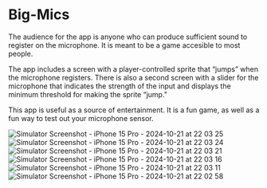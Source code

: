 # Big-Mics
The audience for the app is anyone who can produce sufficient sound to register on the microphone. It is meant to be a game accesible to most people.

The app includes a screen with a player-controlled sprite that “jumps” when the microphone registers. There is also a second screen with a slider for the microphone that indicates the strength of the input and displays the minimum threshold for making the sprite “jump.”

This app is useful as a source of entertainment. It is a fun game, as well as a fun way to test out your microphone sensor.

![Simulator Screenshot - iPhone 15 Pro - 2024-10-21 at 22 03 25](https://github.com/user-attachments/assets/50ffc007-30a9-4350-a936-efe944edd227)
![Simulator Screenshot - iPhone 15 Pro - 2024-10-21 at 22 03 24](https://github.com/user-attachments/assets/c73515a7-4923-47d3-95b5-08c9253d340d)
![Simulator Screenshot - iPhone 15 Pro - 2024-10-21 at 22 03 21](https://github.com/user-attachments/assets/b3b402ce-3ef6-4c59-88d8-8ad43436956d)
![Simulator Screenshot - iPhone 15 Pro - 2024-10-21 at 22 03 16](https://github.com/user-attachments/assets/a6039e91-f640-4e6f-939b-79ac9bbadde8)
![Simulator Screenshot - iPhone 15 Pro - 2024-10-21 at 22 03 11](https://github.com/user-attachments/assets/243318cf-02b4-46f1-adc1-6f623c6c98c5)
![Simulator Screenshot - iPhone 15 Pro - 2024-10-21 at 22 02 58](https://github.com/user-attachments/assets/7774d03c-5955-441d-8732-5e22940fc403)
